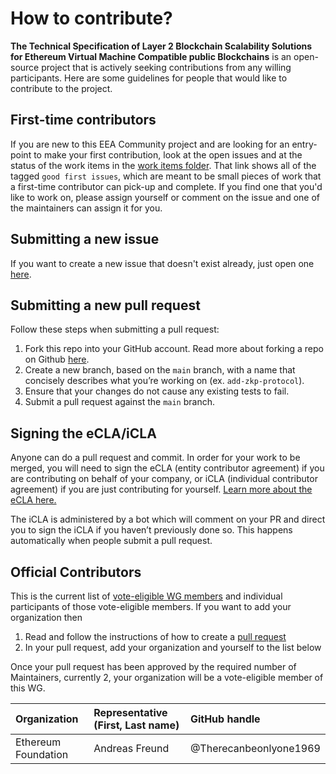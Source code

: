 # How to contribute?

__The Technical Specification of Layer 2 Blockchain Scalability Solutions for Ethereum Virtual Machine Compatible public Blockchains__ is an open-source project that is actively seeking contributions from any willing participants. Here are some guidelines for people that would like to contribute to the project.

## First-time contributors

If you are new to this EEA Community project and are looking for an entry-point to make your first contribution, look at the open issues and at the status of the work items in the [work items folder](https://github.com/eea-oasis/L2/blob/main/workitems). That link shows all of the tagged `good first issues`, which are meant to be small pieces of work that a first-time contributor can pick-up and complete. If you find one that you'd like to work on, please assign yourself or comment on the issue and one of the maintainers can assign it for you.

## Submitting a new issue

If you want to create a new issue that doesn't exist already, just open one [here](https://github.com/eea-oasis/L2/issues).

## Submitting a new pull request

Follow these steps when submitting a pull request:

1. Fork this repo into your GitHub account. Read more about forking a repo on Github [here](https://help.github.com/articles/fork-a-repo/).
2. Create a new branch, based on the `main` branch, with a name that concisely describes what you’re working on (ex. `add-zkp-protocol`).
3. Ensure that your changes do not cause any existing tests to fail.
4. Submit a pull request against the `main` branch.

## Signing the eCLA/iCLA

Anyone can do a pull request and commit. In order for your work to be merged, you will need to sign the eCLA (entity contributor agreement) if you are contributing on behalf of your company, or iCLA (individual contributor agreement) if you are just contributing for yourself. [Learn more about the eCLA here.](https://www.oasis-open.org/resources/projects/cla/projects-entity-cla)

The iCLA is administered by a bot which will comment on your PR and direct you to sign the iCLA if you haven’t previously done so. This happens automatically when people submit a pull request.

## Official Contributors

This is the current list of [vote-eligible WG members](https://github.com/eea-oasis/L2/blob/main/governance.md#The-Working-Group) and individual participants of those vote-eligible members. If you want to add your organization then

1. Read and follow the instructions of how to create a [pull request](##Submitting-a-new-pull-request)   
2. In your pull request, add your organization and yourself to the list below

Once your pull request has been approved by the required number of Maintainers, currently 2, your organization will be a vote-eligible member of this WG.

| Organization | Representative (First, Last name)  | GitHub handle| 
| :--- | :--- | :--- |
|Ethereum Foundation |Andreas Freund | @Therecanbeonlyone1969 |